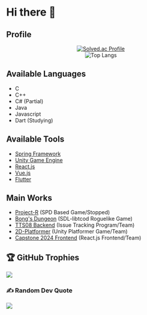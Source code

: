 # Hi there 👋

## Profile
<div align=center>
  
[![Solved.ac Profile](http://mazassumnida.wtf/api/v2/generate_badge?boj=Richardyun01)](https://solved.ac/Richardyun01/)
<br>
![Top Langs](https://github-readme-stats.vercel.app/api/top-langs/?username=Richardyun01)

<div align=left>
  
## Available Languages
- C
- C++
- C# (Partial)
- Java
- Javascript
- Dart (Studying)

## Available Tools
- [Spring Framework](https://spring.io/)
- [Unity Game Engine](https://unity.com/)
- [React.js](https://react.dev/)
- [Vue.js](https://vuejs.org/)
- [Flutter](https://flutter.dev/)

## Main Works
- [Project-R](https://github.com/Richardyun01/Project-R) (SPD Based Game/Stopped)
- [Bong's Dungeon](https://github.com/Richardyun01/Bong-Dungeon) (SDL-libtcod Roguelike Game)
- [TTS08 Backend](https://github.com/SE01-TeamProject/TTS08) (Issue Tracking Program/Team)
- [2D-Platformer](https://github.com/Richardyun01/2D-Platformer) (Unity Platformer Game/Team)
- [Capstone 2024 Frontend](https://github.com/Capstone-2024-yh/Front-end) (React.js Frontend/Team)

## 🏆 GitHub Trophies
![](https://github-profile-trophy.vercel.app/?username=Richardyun01&theme=flat&no-frame=true&no-bg=false&margin-w=4)

### ✍️ Random Dev Quote
![](https://quotes-github-readme.vercel.app/api?type=horizontal&theme=dark)
